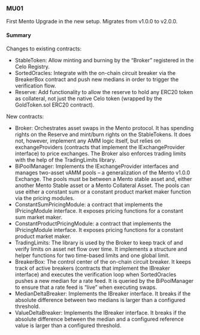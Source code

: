 ### MU01

First Mento Upgrade in the new setup. Migrates from v1.0.0 to v2.0.0.

#### Summary

Changes to existing contracts:

- StableToken: Allow minting and burning by the “Broker” registered in the Celo Registry.
- SortedOracles: Integrate with the on-chain circuit breaker via the BreakerBox contract and push new medians in order to trigger the verification flow.
- Reserve: Add functionality to allow the reserve to hold any ERC20 token as collateral, not just the native Celo token (wrapped by the GoldToken.sol ERC20 contract).

New contracts:

- Broker: Orchestrates asset swaps in the Mento protocol. It has spending rights on the Reserve and mint/burn rights on the StableTokens. It does not, however, implement any AMM logic itself, but relies on exchangeProviders (contracts that implement the IExchangeProvider interface) to price exchanges. The Broker also enforces trading limits with the help of the TradingLimits library.
- BiPoolManager: Implements the IExchangeProvider interfaces and manages two-asset vAMM pools – a generalization of the Mento v1.0.0 Exchange. The pools must be between a Mento stable asset and, either another Mento Stable asset or a Mento Collateral Asset. The pools can use either a constant sum or a constant product market maker function via the pricing modules.
- ConstantSumPricingModule: a contract that implements the IPricingModule interface. It exposes pricing functions for a constant sum market maker.
- ConstantProductPricingModule: a contract that implements the IPricingModule interface. It exposes pricing functions for a constant product market maker.
- TradingLimits: The library is used by the Broker to keep track of and verify limits on asset net flow over time. It implements a structure and helper functions for two time-based limits and one global limit.
- BreakerBox: The control center of the on-chain circuit breaker. It keeps track of active breakers (contracts that implement the IBreaker interface) and executes the verification loop when SortedOracles pushes a new median for a rate feed. It is queried by the BiPoolManager to ensure that a rate feed is “live” when executing swaps.
- MedianDeltaBreaker: Implements the IBreaker interface. It breaks if the absolute difference between two medians is larger than a configured threshold.
- ValueDeltaBreaker: Implements the IBreaker interface. It breaks if the absolute difference between the median and a configured reference value is larger than a configured threshold.

